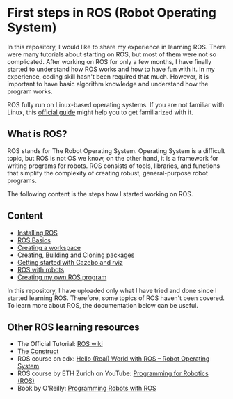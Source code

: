 # First steps in ROS (Robot Operating System)

In this repository, I would like to share my experience in learning ROS. There were many tutorials about starting on ROS, but most of them were not so complicated. After working on ROS for only a few months, I have finally started to understand how ROS works and how to have fun with it. In my experience, coding skill hasn't been required that much. However, it is important to have basic algorithm knowledge and understand how the program works. 

ROS fully run on Linux-based operating systems. If you are not familiar with Linux, this [official guide](https://help.ubuntu.com/stable/ubuntu-help/getting-started.html.en) might help you to get familiarized with it.

## What is ROS?
ROS stands for The Robot Operating System. Operating System is a difficult topic, but ROS is not OS we know, on the other hand, it is a framework for writing programs for robots. ROS consists of tools, libraries, and functions that simplify the complexity of creating robust, general-purpose robot programs.

The following content is the steps how I started working on ROS. 
## Content
* [Installing ROS](./Installation)
* [ROS Basics](./ROS_basics)
* [Creating a workspace](./workspace)
* [Creating, Building and Cloning packages](./pkg)
* [Getting started with Gazebo and rviz](./gazebo_rviz)
* [ROS with robots](./robots)
* [Creating my own ROS program](./coding)


In this repository, I have uploaded only what I have tried and done since I started learning ROS. Therefore, some topics of ROS haven't been covered. To learn more about ROS, the documentation below can be useful.

## Other ROS learning resources

* The Official Tutorial: [ROS wiki](http://wiki.ros.org/ROS/Tutorials)
* [The Construct](https://www.theconstructsim.com/)
* ROS course on edx: [Hello (Real) World with ROS – Robot Operating System](https://www.edx.org/course/hello-real-world-with-ros-robot-operating-system)
* ROS course by ETH Zurich on YouTube: [Programming for Robotics (ROS)](https://www.youtube.com/watch?v=0BxVPCInS3M&list=PLE-BQwvVGf8HOvwXPgtDfWoxd4Cc6ghiP)
* Book by O'Reilly: [Programming Robots with ROS](http://shop.oreilly.com/product/0636920024736.do)


